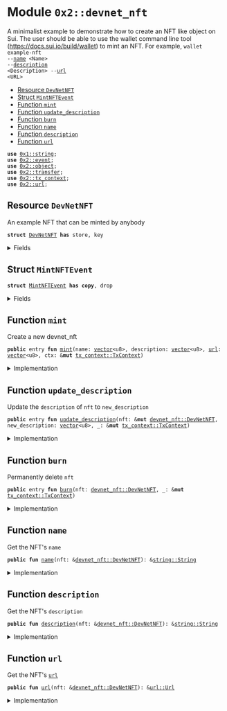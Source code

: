 
<a name="0x2_devnet_nft"></a>

# Module `0x2::devnet_nft`

A minimalist example to demonstrate how to create an NFT like object
on Sui. The user should be able to use the wallet command line tool
(https://docs.sui.io/build/wallet) to mint an NFT. For example,
<code>wallet example-nft --<a href="devnet_nft.md#0x2_devnet_nft_name">name</a> &lt;Name&gt; --<a href="devnet_nft.md#0x2_devnet_nft_description">description</a> &lt;Description&gt; --<a href="url.md#0x2_url">url</a> &lt;URL&gt;</code>


-  [Resource `DevNetNFT`](#0x2_devnet_nft_DevNetNFT)
-  [Struct `MintNFTEvent`](#0x2_devnet_nft_MintNFTEvent)
-  [Function `mint`](#0x2_devnet_nft_mint)
-  [Function `update_description`](#0x2_devnet_nft_update_description)
-  [Function `burn`](#0x2_devnet_nft_burn)
-  [Function `name`](#0x2_devnet_nft_name)
-  [Function `description`](#0x2_devnet_nft_description)
-  [Function `url`](#0x2_devnet_nft_url)


<pre><code><b>use</b> <a href="">0x1::string</a>;
<b>use</b> <a href="event.md#0x2_event">0x2::event</a>;
<b>use</b> <a href="object.md#0x2_object">0x2::object</a>;
<b>use</b> <a href="transfer.md#0x2_transfer">0x2::transfer</a>;
<b>use</b> <a href="tx_context.md#0x2_tx_context">0x2::tx_context</a>;
<b>use</b> <a href="url.md#0x2_url">0x2::url</a>;
</code></pre>



<a name="0x2_devnet_nft_DevNetNFT"></a>

## Resource `DevNetNFT`

An example NFT that can be minted by anybody


<pre><code><b>struct</b> <a href="devnet_nft.md#0x2_devnet_nft_DevNetNFT">DevNetNFT</a> <b>has</b> store, key
</code></pre>



<details>
<summary>Fields</summary>


<dl>
<dt>
<code>id: <a href="object.md#0x2_object_UID">object::UID</a></code>
</dt>
<dd>

</dd>
<dt>
<code>name: <a href="_String">string::String</a></code>
</dt>
<dd>
 Name for the token
</dd>
<dt>
<code>description: <a href="_String">string::String</a></code>
</dt>
<dd>
 Description of the token
</dd>
<dt>
<code><a href="url.md#0x2_url">url</a>: <a href="url.md#0x2_url_Url">url::Url</a></code>
</dt>
<dd>
 URL for the token
</dd>
</dl>


</details>

<a name="0x2_devnet_nft_MintNFTEvent"></a>

## Struct `MintNFTEvent`



<pre><code><b>struct</b> <a href="devnet_nft.md#0x2_devnet_nft_MintNFTEvent">MintNFTEvent</a> <b>has</b> <b>copy</b>, drop
</code></pre>



<details>
<summary>Fields</summary>


<dl>
<dt>
<code>object_id: <a href="object.md#0x2_object_ID">object::ID</a></code>
</dt>
<dd>

</dd>
<dt>
<code>creator: <b>address</b></code>
</dt>
<dd>

</dd>
<dt>
<code>name: <a href="_String">string::String</a></code>
</dt>
<dd>

</dd>
</dl>


</details>

<a name="0x2_devnet_nft_mint"></a>

## Function `mint`

Create a new devnet_nft


<pre><code><b>public</b> entry <b>fun</b> <a href="devnet_nft.md#0x2_devnet_nft_mint">mint</a>(name: <a href="">vector</a>&lt;u8&gt;, description: <a href="">vector</a>&lt;u8&gt;, <a href="url.md#0x2_url">url</a>: <a href="">vector</a>&lt;u8&gt;, ctx: &<b>mut</b> <a href="tx_context.md#0x2_tx_context_TxContext">tx_context::TxContext</a>)
</code></pre>



<details>
<summary>Implementation</summary>


<pre><code><b>public</b> entry <b>fun</b> <a href="devnet_nft.md#0x2_devnet_nft_mint">mint</a>(
    name: <a href="">vector</a>&lt;u8&gt;,
    description: <a href="">vector</a>&lt;u8&gt;,
    <a href="url.md#0x2_url">url</a>: <a href="">vector</a>&lt;u8&gt;,
    ctx: &<b>mut</b> TxContext
) {
    <b>let</b> nft = <a href="devnet_nft.md#0x2_devnet_nft_DevNetNFT">DevNetNFT</a> {
        id: <a href="object.md#0x2_object_new">object::new</a>(ctx),
        name: <a href="_utf8">string::utf8</a>(name),
        description: <a href="_utf8">string::utf8</a>(description),
        <a href="url.md#0x2_url">url</a>: <a href="url.md#0x2_url_new_unsafe_from_bytes">url::new_unsafe_from_bytes</a>(<a href="url.md#0x2_url">url</a>)
    };
    <b>let</b> sender = <a href="tx_context.md#0x2_tx_context_sender">tx_context::sender</a>(ctx);
    <a href="event.md#0x2_event_emit">event::emit</a>(<a href="devnet_nft.md#0x2_devnet_nft_MintNFTEvent">MintNFTEvent</a> {
        object_id: <a href="object.md#0x2_object_uid_to_inner">object::uid_to_inner</a>(&nft.id),
        creator: sender,
        name: nft.name,
    });
    <a href="transfer.md#0x2_transfer_transfer">transfer::transfer</a>(nft, sender);
}
</code></pre>



</details>

<a name="0x2_devnet_nft_update_description"></a>

## Function `update_description`

Update the <code>description</code> of <code>nft</code> to <code>new_description</code>


<pre><code><b>public</b> entry <b>fun</b> <a href="devnet_nft.md#0x2_devnet_nft_update_description">update_description</a>(nft: &<b>mut</b> <a href="devnet_nft.md#0x2_devnet_nft_DevNetNFT">devnet_nft::DevNetNFT</a>, new_description: <a href="">vector</a>&lt;u8&gt;, _: &<b>mut</b> <a href="tx_context.md#0x2_tx_context_TxContext">tx_context::TxContext</a>)
</code></pre>



<details>
<summary>Implementation</summary>


<pre><code><b>public</b> entry <b>fun</b> <a href="devnet_nft.md#0x2_devnet_nft_update_description">update_description</a>(
    nft: &<b>mut</b> <a href="devnet_nft.md#0x2_devnet_nft_DevNetNFT">DevNetNFT</a>,
    new_description: <a href="">vector</a>&lt;u8&gt;,
    _: &<b>mut</b> TxContext
) {
    nft.description = <a href="_utf8">string::utf8</a>(new_description)
}
</code></pre>



</details>

<a name="0x2_devnet_nft_burn"></a>

## Function `burn`

Permanently delete <code>nft</code>


<pre><code><b>public</b> entry <b>fun</b> <a href="devnet_nft.md#0x2_devnet_nft_burn">burn</a>(nft: <a href="devnet_nft.md#0x2_devnet_nft_DevNetNFT">devnet_nft::DevNetNFT</a>, _: &<b>mut</b> <a href="tx_context.md#0x2_tx_context_TxContext">tx_context::TxContext</a>)
</code></pre>



<details>
<summary>Implementation</summary>


<pre><code><b>public</b> entry <b>fun</b> <a href="devnet_nft.md#0x2_devnet_nft_burn">burn</a>(nft: <a href="devnet_nft.md#0x2_devnet_nft_DevNetNFT">DevNetNFT</a>, _: &<b>mut</b> TxContext) {
    <b>let</b> <a href="devnet_nft.md#0x2_devnet_nft_DevNetNFT">DevNetNFT</a> { id, name: _, description: _, <a href="url.md#0x2_url">url</a>: _ } = nft;
    <a href="object.md#0x2_object_delete">object::delete</a>(id)
}
</code></pre>



</details>

<a name="0x2_devnet_nft_name"></a>

## Function `name`

Get the NFT's <code>name</code>


<pre><code><b>public</b> <b>fun</b> <a href="devnet_nft.md#0x2_devnet_nft_name">name</a>(nft: &<a href="devnet_nft.md#0x2_devnet_nft_DevNetNFT">devnet_nft::DevNetNFT</a>): &<a href="_String">string::String</a>
</code></pre>



<details>
<summary>Implementation</summary>


<pre><code><b>public</b> <b>fun</b> <a href="devnet_nft.md#0x2_devnet_nft_name">name</a>(nft: &<a href="devnet_nft.md#0x2_devnet_nft_DevNetNFT">DevNetNFT</a>): &<a href="_String">string::String</a> {
    &nft.name
}
</code></pre>



</details>

<a name="0x2_devnet_nft_description"></a>

## Function `description`

Get the NFT's <code>description</code>


<pre><code><b>public</b> <b>fun</b> <a href="devnet_nft.md#0x2_devnet_nft_description">description</a>(nft: &<a href="devnet_nft.md#0x2_devnet_nft_DevNetNFT">devnet_nft::DevNetNFT</a>): &<a href="_String">string::String</a>
</code></pre>



<details>
<summary>Implementation</summary>


<pre><code><b>public</b> <b>fun</b> <a href="devnet_nft.md#0x2_devnet_nft_description">description</a>(nft: &<a href="devnet_nft.md#0x2_devnet_nft_DevNetNFT">DevNetNFT</a>): &<a href="_String">string::String</a> {
    &nft.description
}
</code></pre>



</details>

<a name="0x2_devnet_nft_url"></a>

## Function `url`

Get the NFT's <code><a href="url.md#0x2_url">url</a></code>


<pre><code><b>public</b> <b>fun</b> <a href="url.md#0x2_url">url</a>(nft: &<a href="devnet_nft.md#0x2_devnet_nft_DevNetNFT">devnet_nft::DevNetNFT</a>): &<a href="url.md#0x2_url_Url">url::Url</a>
</code></pre>



<details>
<summary>Implementation</summary>


<pre><code><b>public</b> <b>fun</b> <a href="url.md#0x2_url">url</a>(nft: &<a href="devnet_nft.md#0x2_devnet_nft_DevNetNFT">DevNetNFT</a>): &Url {
    &nft.<a href="url.md#0x2_url">url</a>
}
</code></pre>



</details>
